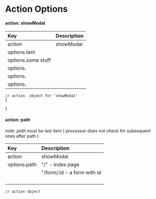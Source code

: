 # Action Options

#### action: showModal

| Key | Description |
| :--- | :--- |
| action | showModal |
| options.text |  |
| options.some stuff |  |
| options. |  |
| options. |  |
| options. |  |

```
// action  object for 'showModal'
{

}
```

#### 

#### action: path

note: _path_ must be last item \( processor does not check for subsequent ones after path \)

| Key | Description |
| :--- | :--- |
| action | showModal |
| options.path | "/" - index page |
|  | "/form/:id - a form with id |
|  |  |
|  |  |
|  |  |
|  |  |

```
// action object
```



